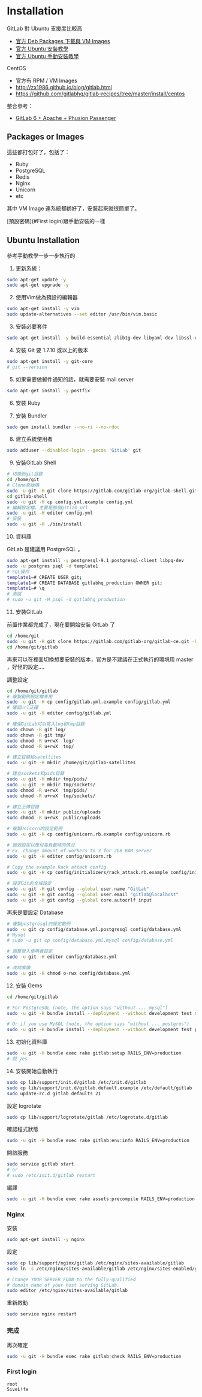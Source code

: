 # Installation

GitLab 對 Ubuntu 支援度比較高

* [官方 Deb Packages 下載與 VM Images](https://www.gitlab.com/downloads/)
* [官方 Ubuntu 安裝教學](https://github.com/gitlabhq/gitlabhq#installation)
* [官方 Ubuntu 手動安裝教學](https://github.com/gitlabhq/gitlabhq/blob/master/doc/install/installation.md)

CentOS

* 官方有 RPM / VM Images
* http://zx1986.github.io/blog/gitlab.html
* https://github.com/gitlabhq/gitlab-recipes/tree/master/install/centos

整合參考：

* [GitLab 6 + Apache + Phusion Passenger](http://k-d-w.org/node/94)

## Packages or Images

這些都打包好了，包括了：

* Ruby
* PostgreSQL
* Redis
* Nginx
* Unicorn
* etc

其中 VM Image 連系統都綁好了，安裝起來就很簡單了。

[預設密碼](#First login)跟手動安裝的一樣

## Ubuntu Installation

參考手動教學一步一步執行的

1. 更新系統：

```bash
sudo apt-get update -y
sudo apt-get upgrade -y
```

2. 使用Vim做為預設的編輯器

```bash
sudo apt-get install -y vim
sudo update-alternatives --set editor /usr/bin/vim.basic
```

3. 安裝必要套件

```bash
sudo apt-get install -y build-essential zlib1g-dev libyaml-dev libssl-dev libgdbm-dev libreadline-dev libncurses5-dev libffi-dev curl openssh-server redis-server checkinstall libxml2-dev libxslt-dev libcurl4-openssl-dev libicu-dev logrotate
```

4. 安裝 Git 要 1.7.10 或以上的版本

```bash
sudo apt-get install -y git-core
# git --version
```

5. 如果需要做郵件通知的話，就需要安裝 mail server

```bash
sudo apt-get install -y postfix
```

6. 安裝 Ruby

7. 安裝 Bundler

```bash
sudo gem install bundler --no-ri --no-rdoc
```

8. 建立系統使用者

```bash
sudo adduser --disabled-login --gecos 'GitLab' git
```

9. 安裝GitLab Shell

```bash
# 切換到git目錄
cd /home/git
# Clone原始碼
sudo -u git -H git clone https://gitlab.com/gitlab-org/gitlab-shell.git -b v1.9.1
cd gitlab-shell
sudo -u git -H cp config.yml.example config.yml
# 編輯設定檔，主要是那個gitlab_url
sudo -u git -H editor config.yml
# 安裝
sudo -u git -H ./bin/install
```

10. 資料庫

GitLab 是建議用 PostgreSQL 。

```bash
sudo apt-get install -y postgresql-9.1 postgresql-client libpq-dev
sudo -u postgres psql -d template1
# SQL操作
template1=# CREATE USER git;
template1=# CREATE DATABASE gitlabhq_production OWNER git;
template1=# \q
# 測試
# sudo -u git -H psql -d gitlabhq_production
```

11. 安裝GitLab

前置作業都完成了，現在要開始安裝 GitLab 了

```bash
cd /home/git
sudo -u git -H git clone https://gitlab.com/gitlab-org/gitlab-ce.git -b 6-7-stable gitlab
cd /home/git/gitlab
```

再來可以在裡面切換想要安裝的版本，官方是不建議在正式執行的環境用 master ，好怪的設定....

調整設定

```bash
cd /home/git/gitlab
# 複製範例設定檔來用
sudo -u git -H cp config/gitlab.yml.example config/gitlab.yml
# 確認url正確
sudo -u git -H editor config/gitlab.yml

# 確保GitLab可以寫入log和tmp目錄
sudo chown -R git log/
sudo chown -R git tmp/
sudo chmod -R u+rwX  log/
sudo chmod -R u+rwX  tmp/

# 建立目錄給satellites
sudo -u git -H mkdir /home/git/gitlab-satellites

# 建立sockets和pids目錄
sudo -u git -H mkdir tmp/pids/
sudo -u git -H mkdir tmp/sockets/
sudo chmod -R u+rwX  tmp/pids/
sudo chmod -R u+rwX  tmp/sockets/

# 建立上傳目錄
sudo -u git -H mkdir public/uploads
sudo chmod -R u+rwX  public/uploads

# 複製Unicorn的設定範例
sudo -u git -H cp config/unicorn.rb.example config/unicorn.rb

# 調效設定以應付高負載時的情況
# Ex. change amount of workers to 3 for 2GB RAM server
sudo -u git -H editor config/unicorn.rb

# Copy the example Rack attack config
sudo -u git -H cp config/initializers/rack_attack.rb.example config/initializers/rack_attack.rb

# 設定Git的全域設定
sudo -u git -H git config --global user.name "GitLab"
sudo -u git -H git config --global user.email "gitlab@localhost"
sudo -u git -H git config --global core.autocrlf input
```

再來是要設定 Database

```bash
# 複製postgresql的設定範例
sudo -u git cp config/database.yml.postgresql config/database.yml
# Mysql
# sudo -u git cp config/database.yml.mysql config/database.yml

# 調整登入使用者設定
sudo -u git -H editor config/database.yml

# 改成唯讀
sudo -u git -H chmod o-rwx config/database.yml
```

12. 安裝 Gems

```bash
cd /home/git/gitlab

# For PostgreSQL (note, the option says "without ... mysql")
sudo -u git -H bundle install --deployment --without development test mysql aws

# Or if you use MySQL (note, the option says "without ... postgres")
sudo -u git -H bundle install --deployment --without development test postgres aws
```

13. 初始化資料庫

```bash
sudo -u git -H bundle exec rake gitlab:setup RAILS_ENV=production
# 說 yes
```

14. 安裝開始自動執行

```bash
sudo cp lib/support/init.d/gitlab /etc/init.d/gitlab
sudo cp lib/support/init.d/gitlab.default.example /etc/default/gitlab
sudo update-rc.d gitlab defaults 21
```

設定 logrotate

```bash
sudo cp lib/support/logrotate/gitlab /etc/logrotate.d/gitlab
```

確認程式狀態

```bash
sudo -u git -H bundle exec rake gitlab:env:info RAILS_ENV=production
```

開啟服務

```bash
sudo service gitlab start
# or
# sudo /etc/init.d/gitlab restart
```

編譯

```bash
sudo -u git -H bundle exec rake assets:precompile RAILS_ENV=production
```

### Nginx

安裝

```bash
sudo apt-get install -y nginx
```

設定

```bash
sudo cp lib/support/nginx/gitlab /etc/nginx/sites-available/gitlab
sudo ln -s /etc/nginx/sites-available/gitlab /etc/nginx/sites-enabled/gitlab

# Change YOUR_SERVER_FQDN to the fully-qualified
# domain name of your host serving GitLab.
sudo editor /etc/nginx/sites-available/gitlab
```

重新啟動

```bash
sudo service nginx restart
```

### 完成

再次確定

```bash
sudo -u git -H bundle exec rake gitlab:check RAILS_ENV=production
```

### First login

```
root
5iveL!fe
```
